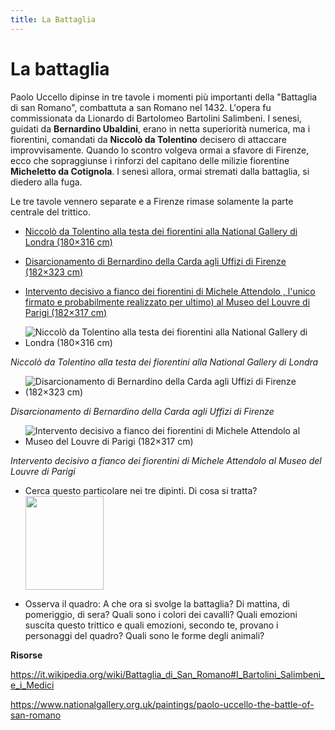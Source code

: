 ```yaml
---
title: La Battaglia
---
```


# La battaglia

Paolo Uccello dipinse in tre tavole i momenti più importanti della "Battaglia di san Romano", combattuta a san Romano nel 1432. L'opera fu commissionata da Lionardo di Bartolomeo Bartolini Salimbeni.
I senesi, guidati da **Bernardino Ubaldini**, erano in netta superiorità numerica, ma i fiorentini, comandati da **Niccolò da Tolentino** decisero di attaccare improvvisamente. Quando lo scontro volgeva ormai a sfavore di Firenze, ecco che  sopraggiunse i rinforzi del capitano delle milizie fiorentine **Micheletto da Cotignola**. I senesi allora, ormai stremati dalla battaglia, si diedero alla fuga.
 
Le tre tavole vennero separate e a Firenze rimase solamente la parte centrale del trittico.

- [Niccolò da Tolentino alla testa dei fiorentini alla National Gallery di Londra (180×316 cm)](
https://upload.wikimedia.org/wikipedia/commons/9/98/San_Romano_Battle_%28Paolo_Uccello%2C_London%29_01.jpg)

- [Disarcionamento di Bernardino della Carda agli Uffizi di Firenze (182×323 cm)]( https://upload.wikimedia.org/wikipedia/commons/d/df/La_batalla_de_San_Romano%2C_por_Paolo_Uccello.jpg)

- [Intervento decisivo a fianco dei fiorentini di Michele Attendolo , l'unico firmato e probabilmente realizzato per ultimo) al Museo del Louvre di Parigi (182×317  cm)]( https://upload.wikimedia.org/wikipedia/commons/d/d6/San_Romano_Battle_%28Paolo_Uccello%2C_Paris%29_01.jpg)

- ![Niccolò da Tolentino alla testa dei fiorentini alla National Gallery di Londra (180×316 cm)](
https://upload.wikimedia.org/wikipedia/commons/9/98/San_Romano_Battle_%28Paolo_Uccello%2C_London%29_01.jpg)

*Niccolò da Tolentino alla testa dei fiorentini alla National Gallery di Londra*

- ![Disarcionamento di Bernardino della Carda agli Uffizi di Firenze (182×323 cm)]( https://upload.wikimedia.org/wikipedia/commons/d/df/La_batalla_de_San_Romano%2C_por_Paolo_Uccello.jpg)

*Disarcionamento di Bernardino della Carda agli Uffizi di Firenze*

- ![Intervento decisivo a fianco dei fiorentini di Michele Attendolo al Museo del Louvre di Parigi (182×317  cm)]( https://upload.wikimedia.org/wikipedia/commons/d/d6/San_Romano_Battle_%28Paolo_Uccello%2C_Paris%29_01.jpg)

*Intervento decisivo a fianco dei fiorentini di Michele Attendolo al Museo del Louvre di Parigi*

- Cerca questo particolare nei tre dipinti. Di cosa si tratta? <img src="https://upload.wikimedia.org/wikipedia/commons/thumb/d/d9/Paolo_Uccello_032.jpg/494px-Paolo_Uccello_032.jpg" 
width="125" height="150">

 - Osserva il quadro:
A che ora si svolge la battaglia? Di mattina, di pomeriggio, di sera?
Quali sono i colori dei cavalli?
Quali emozioni suscita questo trittico e quali emozioni, secondo te, provano i personaggi del quadro? 
Quali sono le forme degli animali?


**Risorse**

https://it.wikipedia.org/wiki/Battaglia_di_San_Romano#I_Bartolini_Salimbeni_e_i_Medici

https://www.nationalgallery.org.uk/paintings/paolo-uccello-the-battle-of-san-romano
